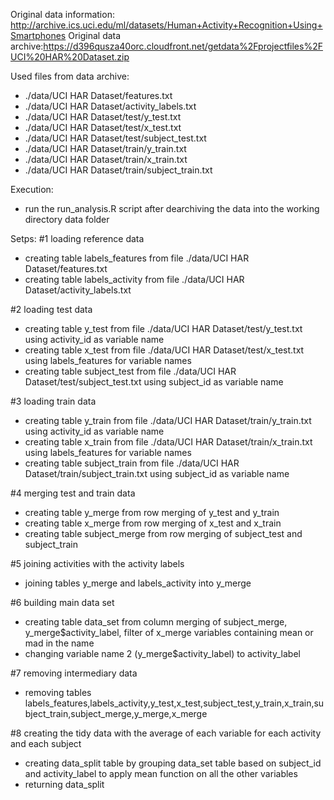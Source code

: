Original data information: http://archive.ics.uci.edu/ml/datasets/Human+Activity+Recognition+Using+Smartphones
Original data archive:https://d396qusza40orc.cloudfront.net/getdata%2Fprojectfiles%2FUCI%20HAR%20Dataset.zip

Used files from data archive:
  - ./data/UCI HAR Dataset/features.txt
  - ./data/UCI HAR Dataset/activity_labels.txt
  - ./data/UCI HAR Dataset/test/y_test.txt
  - ./data/UCI HAR Dataset/test/x_test.txt
  - ./data/UCI HAR Dataset/test/subject_test.txt
  - ./data/UCI HAR Dataset/train/y_train.txt
  - ./data/UCI HAR Dataset/train/x_train.txt
  - ./data/UCI HAR Dataset/train/subject_train.txt
  
Execution:
- run the run_analysis.R script after dearchiving the data into the working directory data folder

Setps:
#1 loading reference data
- creating table labels_features from file ./data/UCI HAR Dataset/features.txt
- creating table labels_activity from file ./data/UCI HAR Dataset/activity_labels.txt

#2 loading test data
- creating table y_test from file ./data/UCI HAR Dataset/test/y_test.txt using activity_id as variable name
- creating table x_test from file ./data/UCI HAR Dataset/test/x_test.txt using labels_features for variable names
- creating table subject_test from file ./data/UCI HAR Dataset/test/subject_test.txt using subject_id as variable name

#3 loading train data
- creating table y_train from file ./data/UCI HAR Dataset/train/y_train.txt using activity_id as variable name
- creating table x_train from file ./data/UCI HAR Dataset/train/x_train.txt using labels_features for variable names
- creating table subject_train from file ./data/UCI HAR Dataset/train/subject_train.txt using subject_id as variable name

#4 merging test and train data
- creating table y_merge from row merging of y_test and y_train
- creating table x_merge from row merging of x_test and x_train
- creating table subject_merge from row merging of subject_test and subject_train 

#5 joining activities with the activity labels
- joining tables y_merge and labels_activity into y_merge

#6 building main data set
- creating table data_set from column merging of subject_merge, y_merge$activity_label, filter of x_merge variables containing mean or mad in the name 
- changing variable name 2 (y_merge$activity_label) to activity_label

#7 removing intermediary data
- removing tables labels_features,labels_activity,y_test,x_test,subject_test,y_train,x_train,subject_train,subject_merge,y_merge,x_merge

#8 creating the tidy data with the average of each variable for each activity and each subject
- creating data_split table by grouping data_set table based on subject_id and activity_label to apply mean function on all the other variables
- returning data_split
